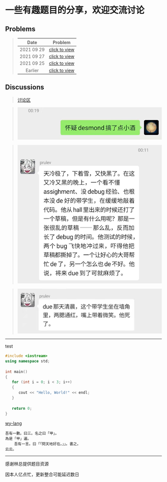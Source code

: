 # 一些有趣题目的分享，欢迎交流讨论

## Problems

>|Date|Problem|
>|:-:|:-:|
>|2021 09 29|[click to view](./20210929/README.md)|
>|2021 09 27|[click to view](./20210927/README.md)|
>|2021 09 25|[click to view](./20210925/README.md)|
>|Earlier|[click to view](./earlier/README.md)|

## Discussions

>[讨论区](https://github.com/HKUST-CPEG/HKUST-CPEG.github.io/discussions)

>![](./imgs/Ethen_0.jpg)

>![](./imgs/prulev_0.jpg)

>![](./imgs/prulev_1.jpg)

----

test

```cpp
#include <iostream>
using namespace std;

int main()
{
   for (int i = 0; i < 3; i++)
   {
      cout << "Hello, World!" << endl;
   }

   return 0;
}


```

[wy-lang](https://wy-lang.org/)

```wy
吾有一數。曰三。名之曰「甲」。
為是「甲」遍。
    吾有一言。曰「「問天地好在。」」。書之。
云云。
```

----
感谢林总提供题目资源  
  
因本人亿点忙，更新整合可能延迟数日
